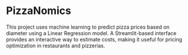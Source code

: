 # PizzaNomics
This project uses machine learning to predict pizza prices based on diameter using a Linear Regression model. A Streamlit-based interface provides an interactive way to estimate costs, making it useful for pricing optimization in restaurants and pizzerias.
